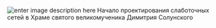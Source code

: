 <!--t Храм святого великомученика Димитрия Солунского t-->
<!--d Начало проектирования слаботочных сетей в Храме святого великомученика d-->
<!--tag проектирование,слаботочка tag-->

![enter image description here][1]
Начало проектирования слаботочных сетей в Храме святого великомученика Димитрия Солунского


  [1]: https://scs-spb.ru/content/images/20190331131542-solunskogo-6.jpg